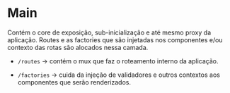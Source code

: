 # Main

Contém o core de exposição, sub-inicialização e até mesmo proxy da aplicação. Routes e as factories que são injetadas nos componentes e/ou contexto das rotas são alocados nessa camada.

- `/routes` -> contém o mux que faz o roteamento interno da aplicação.

- `/factories` -> cuida da injeção de validadores e outros contextos aos componentes que serão renderizados.
